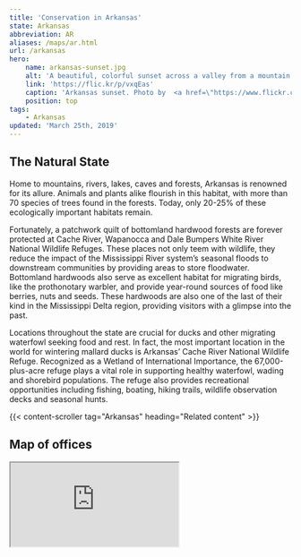 ```yaml
---
title: 'Conservation in Arkansas'
state: Arkansas
abbreviation: AR
aliases: /maps/ar.html
url: /arkansas
hero:
    name: arkansas-sunset.jpg
    alt: 'A beautiful, colorful sunset across a valley from a mountain top.'
    link: 'https://flic.kr/p/vxqEas'
    caption: 'Arkansas sunset. Photo by  <a href=\"https://www.flickr.com/photos/danielray/\" target=\"_blank\">Dan Thibodeaux</a>, <a href=\"https://creativecommons.org/licenses/by-nc-nd/2.0/\" target=\"_blank\">CC BY-NC-ND 2.0</a>.'
    position: top
tags:
    - Arkansas
updated: 'March 25th, 2019'
---
```


## The Natural State

Home to mountains, rivers, lakes, caves and forests, Arkansas is renowned for its allure. Animals and plants alike flourish in this habitat, with more than 70 species of trees found in the forests. Today, only 20-25% of these ecologically important habitats remain.

Fortunately, a patchwork quilt of bottomland hardwood forests are forever protected at Cache River, Wapanocca and Dale Bumpers White River National Wildlife Refuges. These places not only teem with wildlife, they reduce the impact of the Mississippi River system’s seasonal floods to downstream communities by providing areas to store floodwater. Bottomland hardwoods also serve as excellent habitat for migrating birds, like the prothonotary warbler, and provide year-round sources of food like berries, nuts and seeds. These hardwoods are also one of the last of their kind in the Mississippi Delta region, providing visitors with a glimpse into the past.

Locations throughout the state are crucial for ducks and other migrating waterfowl seeking food and rest. In fact, the most important location in the world for wintering mallard ducks is Arkansas’ Cache River National Wildlife Refuge. Recognized as a Wetland of International Importance, the 67,000-plus-acre refuge plays a vital role in supporting healthy waterfowl, wading and shorebird populations. The refuge also provides recreational opportunities including fishing, boating, hiking trails, wildlife observation decks and seasonal hunts.

{{< content-scroller tag="Arkansas" heading="Related content" >}}

## Map of offices

<iframe src="https://usfws.github.io/southeast-mega-map/?state=Alabama" class="state-map" title="List of offices in the Southeast Region of the U.S. Fish and Wildlife Service"></iframe>
